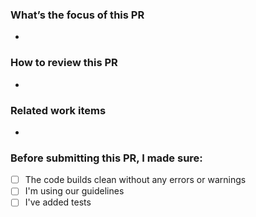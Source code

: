 ### What’s the focus of this PR
-

### How to review this PR
-

### Related work items
-

### Before submitting this PR, I made sure:
- [ ] The code builds clean without any errors or warnings
- [ ] I'm using our guidelines
- [ ] I've added tests
